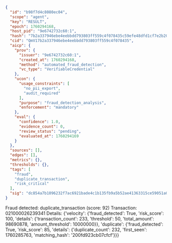 ```json
{
  "id": "b98f7d4c8080ec04",
  "scope": "agent",
  "key": "RESULT",
  "epoch": 1760294168,
  "host_pid": "9e6742732c60:1",
  "hash": "7b2a337946ebe4eebbdd793803ff559c4f078435c59efe48dfd1cf7e2b20648d",
  "cid": "QmV17b2a337946ebe4eebbdd793803ff559c4f078435",
  "aicp": {
    "prov": {
      "issuer": "9e6742732c60:1",
      "created_at": 1760294168,
      "method": "automated_fraud_detection",
      "vc_type": "VerifiableCredential"
    },
    "ucon": {
      "usage_constraints": [
        "no_pii_export",
        "audit_required"
      ],
      "purpose": "fraud_detection_analysis",
      "enforcement": "mandatory"
    },
    "eval": {
      "confidence": 1.0,
      "evidence_count": 0,
      "review_status": "pending",
      "evaluated_at": 1760294169
    }
  },
  "sources": [],
  "edges": [],
  "metrics": {},
  "thresholds": {},
  "tags": [
    "fraud",
    "duplicate_transaction",
    "risk_critical"
  ],
  "sig": "dc854a7b1096232f7ac6921bade4c1b135fb9a5b52ae41363315ce59051a05ee"
}
```

Fraud detected: duplicate_transaction (score: 92)
Transaction: 021000026239341
Details: {'velocity': {'fraud_detected': True, 'risk_score': 100, 'details': {'transaction_count': 233, 'threshold': 50, 'total_amount': 98690878, 'amount_threshold': 10000000}}, 'duplicate': {'fraud_detected': True, 'risk_score': 85, 'details': {'duplicate_count': 232, 'first_seen': 1760285763, 'matching_hash': '200fd923cb07cfcf'}}}